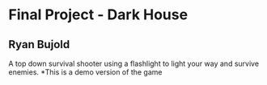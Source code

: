 # Final Project - Dark House
## Ryan Bujold 

A top down survival shooter using a flashlight to light your way and survive enemies.
*This is a demo version of the game